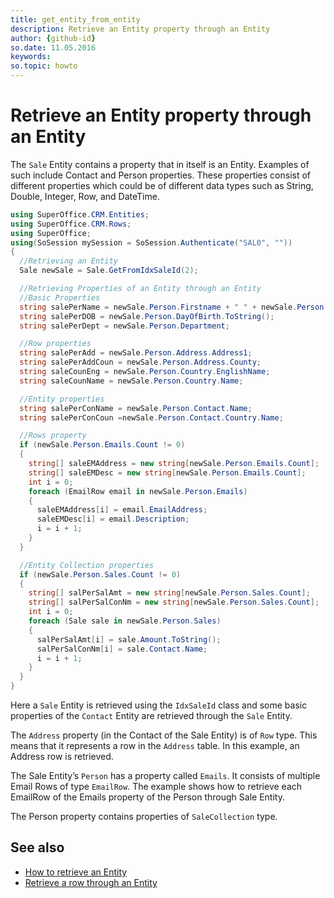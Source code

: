 ```yaml
---
title: get_entity_from_entity
description: Retrieve an Entity property through an Entity
author: {github-id}
so.date: 11.05.2016
keywords:
so.topic: howto
---
```


# Retrieve an Entity property through an Entity

The `Sale` Entity contains a property that in itself is an Entity. Examples of such include Contact and Person properties. These properties consist of different properties which could be of different data types such as String, Double, Integer, Row, and DateTime.

```csharp
using SuperOffice.CRM.Entities;
using SuperOffice.CRM.Rows;
using SuperOffice;
using(SoSession mySession = SoSession.Authenticate("SAL0", ""))
{
  //Retrieving an Entity
  Sale newSale = Sale.GetFromIdxSaleId(2);

  //Retrieving Properties of an Entity through an Entity
  //Basic Properties
  string salePerName = newSale.Person.Firstname + " " + newSale.Person.Lastname;
  string salePerDOB = newSale.Person.DayOfBirth.ToString();
  string salePerDept = newSale.Person.Department;

  //Row properties
  string salePerAdd = newSale.Person.Address.Address1;
  string salePerAddCoun = newSale.Person.Address.County;
  string saleCounEng = newSale.Person.Country.EnglishName;
  string saleCounName = newSale.Person.Country.Name;

  //Entity properties
  string salePerConName = newSale.Person.Contact.Name;
  string salePerConCoun =newSale.Person.Contact.Country.Name;

  //Rows property
  if (newSale.Person.Emails.Count != 0)
  {
    string[] saleEMAddress = new string[newSale.Person.Emails.Count];
    string[] saleEMDesc = new string[newSale.Person.Emails.Count];
    int i = 0;
    foreach (EmailRow email in newSale.Person.Emails)
    {
      saleEMAddress[i] = email.EmailAddress;
      saleEMDesc[i] = email.Description;
      i = i + 1;
    }
  }

  //Entity Collection properties
  if (newSale.Person.Sales.Count != 0)
  {
    string[] salPerSalAmt = new string[newSale.Person.Sales.Count];
    string[] salPerSalConNm = new string[newSale.Person.Sales.Count];
    int i = 0;
    foreach (Sale sale in newSale.Person.Sales)
    {
      salPerSalAmt[i] = sale.Amount.ToString();
      salPerSalConNm[i] = sale.Contact.Name;
      i = i + 1;
    }
  }
}
```

Here a `Sale` Entity is retrieved using the `IdxSaleId` class and some basic properties of the `Contact` Entity are retrieved through the `Sale` Entity.

The `Address` property (in the Contact of the Sale Entity) is of `Row` type. This means that it represents a row in the `Address` table. In this example, an Address row is retrieved.

The Sale Entity’s `Person` has a property called `Emails`. It consists of multiple Email Rows of type `EmailRow`. The example shows how to retrieve each EmailRow of the Emails property of the Person through Sale Entity.

The Person property contains properties of `SaleCollection` type.

## See also

* [How to retrieve an Entity][1]
* [Retrieve a row through an Entity][2]

<!-- Referenced links -->
[1]: get-entity.md
[2]: ../rows/get-row-from-entity.md

